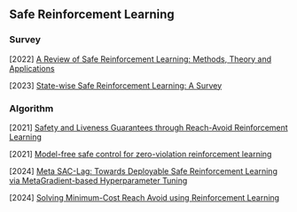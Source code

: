 ## Safe Reinforcement Learning

### Survey

[2022] [A Review of Safe Reinforcement Learning: Methods, Theory and Applications](https://arxiv.org/abs/2205.10330)

[2023] [State-wise Safe Reinforcement Learning: A Survey](https://arxiv.org/abs/2302.03122)



### Algorithm

[2021] [Safety and Liveness Guarantees through Reach-Avoid Reinforcement Learning](https://arxiv.org/abs/2112.12288)

[2021] [Model-free safe control for zero-violation reinforcement learning](https://proceedings.mlr.press/v164/zhao22a.html)

[2024] [Meta SAC-Lag: Towards Deployable Safe Reinforcement Learning via MetaGradient-based Hyperparameter Tuning](https://arxiv.org/abs/2408.07962)

[2024] [Solving Minimum-Cost Reach Avoid using Reinforcement Learning](https://arxiv.org/abs/2410.22600)